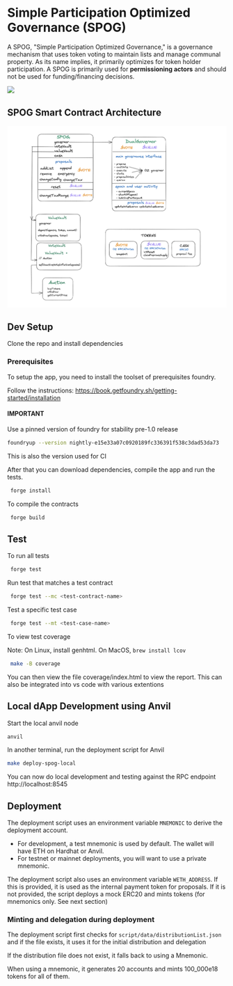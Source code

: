 # Simple Participation Optimized Governance (SPOG)

A SPOG, "Simple Participation Optimized Governance," is a governance mechanism that uses token voting to maintain lists and manage communal property. As its name implies, it primarily optimizes for token holder participation. A SPOG is primarily used for **permissioning actors** and should not be used for funding/financing decisions.

![](https://i.imgur.com/B5Sov44.png)

## SPOG Smart Contract Architecture

![](assets/SC-architecture-June2023-v1.png)


## Dev Setup

Clone the repo and install dependencies

### Prerequisites

To setup the app, you need to install the toolset of prerequisites foundry.

Follow the instructions: https://book.getfoundry.sh/getting-started/installation

#### IMPORTANT

Use a pinned version of foundry for stability pre-1.0 release

```bash
foundryup --version nightly-e15e33a07c0920189fc336391f538c3dad53da73
```

This is also the version used for CI

After that you can download dependencies, compile the app and run the tests.

```bash
 forge install
```

To compile the contracts

```bash
 forge build
```

## Test

To run all tests

```bash
 forge test
```

Run test that matches a test contract

```bash
 forge test --mc <test-contract-name>
```

Test a specific test case

```bash
 forge test --mt <test-case-name>
```

To view test coverage

Note: On Linux, install genhtml. On MacOS, `brew install lcov`

```bash
 make -B coverage
```

You can then view the file coverage/index.html to view the report. This can also be integrated into vs code with various extentions

## Local dApp Development using Anvil

Start the local anvil node

```bash
anvil
```

In another terminal, run the deployment script for Anvil

```bash
make deploy-spog-local
```

You can now do local development and testing against the RPC endpoint http://localhost:8545


## Deployment

The deployment script uses an environment variable `MNEMONIC` to derive the deployment account. 

* For development, a test mnemonic is used by default. The wallet will have ETH on Hardhat or Anvil.
* For testnet or mainnet deployments, you will want to use a private mnemonic.

The deployment script also uses an environment variable `WETH_ADDRESS`. If this is provided, it is used as the internal payment token for proposals. If it is not provided, the script deploys a mock ERC20 and mints tokens (for mnemonics only. See next section)

### Minting and delegation during deployment 

The deployment script first checks for `script/data/distributionList.json` and if the file exists, it uses it for the initial distribution and delegation

If the distribution file does not exist, it falls back to using a Mnemonic.

When using a mnemonic, it generates 20 accounts and mints 100_000e18 tokens for all of them.